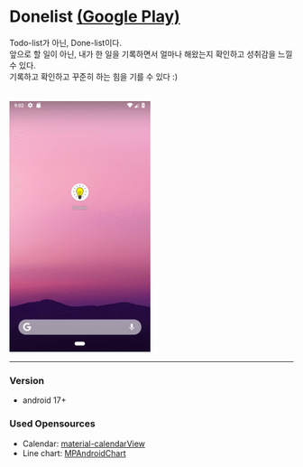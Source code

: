 # Donelist [(Google Play)](https://play.google.com/store/apps/details?id=apps.harrislim.donelist)
  Todo-list가 아닌, Done-list이다.<br>
  앞으로 할 일이 아닌, 내가 한 일을 기록하면서 얼마나 해왔는지 확인하고 성취감을 느낄 수 있다.<br>
  기록하고 확인하고 꾸준히 하는 힘을 기를 수 있다 :)<br>
  <br>
  <br>
  ![Donelist](/github_image/donelist.gif)
<hr/>

### Version
  - android 17+

### Used Opensources
  - Calendar: [material-calendarView](https://github.com/prolificinteractive/material-calendarview)
  - Line chart: [MPAndroidChart](https://github.com/PhilJay/MPAndroidChart)

